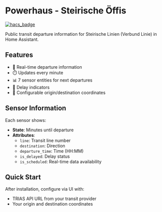 # Powerhaus - Steirische Öffis

[![hacs_badge](https://img.shields.io/badge/HACS-Custom-41BDF5.svg)](https://github.com/hacs/integration)

Public transit departure information for Steirische Linien (Verbund Linie) in Home Assistant.

## Features

- 🚌 Real-time departure information
- ⏱️ Updates every minute
- 📊 7 sensor entities for next departures
- 🔔 Delay indicators
- 📍 Configurable origin/destination coordinates

## Sensor Information

Each sensor shows:
- **State**: Minutes until departure
- **Attributes**:
  - `line`: Transit line number
  - `destination`: Direction
  - `departure_time`: Time (HH:MM)
  - `is_delayed`: Delay status
  - `is_scheduled`: Real-time data availability

## Quick Start

After installation, configure via UI with:
- TRIAS API URL from your transit provider  
- Your origin and destination coordinates